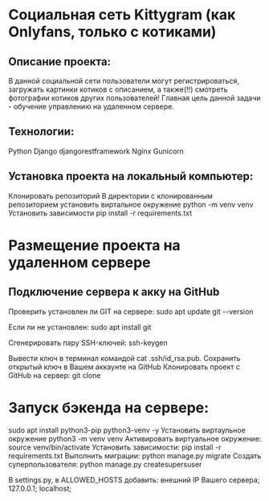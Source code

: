 # Социальная сеть Kittygram (как Onlyfans, только с котиками)
## Описание проекта:
В данной социальной сети пользователи могут регистрироваться, загружать картинки котиков с описанием, а также(!!) смотреть фотографии котиков других пользователей!
Главная цель данной задачи - обучение управлению на удаленном сервере.

## Технологии:
Python
Django
djangorestframework
Nginx
Gunicorn

## Установка проекта на локальный компьютер:
Клонировать репозиторий
В директории с клонированным репозиторием установить виртальное окружение python -m venv venv
Установить зависимости pip install -r requirements.txt

# Размещение проекта на удаленном сервере

## Подключение сервера к акку на GitHub

Проверить установлен ли GIT на сервере:
sudo apt update
git --version

Если ли не установлен:
sudo apt install git

Сгенерировать пару SSH-ключей:
ssh-keygen

Вывести ключ в терминал командой cat .ssh/id_rsa.pub. 
Сохранить открытый ключ в Вашем аккаунте на GitHub
Клонировать проект с GitHub на сервер:
git clone

# Запуск бэкенда на сервере:
sudo apt install python3-pip python3-venv -y
Установить виртаульное окружение
python3 -m venv venv
Активировать виртуальное окружение:
source venv/bin/activate
Установить зависимости:
pip install -r requirements.txt
Выполнить миграции:
python manage.py migrate
Создать суперпользователя:
python manage.py createsupersuser

В settings.py, в ALLOWED_HOSTS добавить:
внешний IP Вашего сервера;
127.0.0.1;
localhost;

